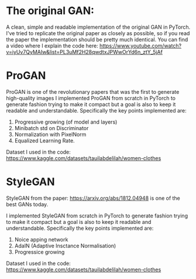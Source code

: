 # The original GAN:
A clean, simple and readable implementation of the original GAN in PyTorch. I've tried to replicate the original paper as closely as possible, so if you read the paper the implementation should be pretty much identical.
You can find a video where I explain the code here: https://www.youtube.com/watch?v=iyUv7QyMAIw&list=PL3uMf2H28qwdtxJPWwOrYd6n_ztY_5jAf

# ProGAN
ProGAN is one of the revolutionary papers that was the first to generate high-quality images
I implemented ProGAN from scratch in PyTorch to generate fashion trying to make it compact but a goal is also to keep it readable and understandable.
Specifically the key points implemented are:
1) Progressive growing (of model and layers)
2) Minibatch std on Discriminator
3) Normalization with PixelNorm
4) Equalized Learning Rate.

Dataset I used in the code: https://www.kaggle.com/datasets/tauilabdelilah/women-clothes


# StyleGAN
StyleGAN from the paper: https://arxiv.org/abs/1812.04948 is one of the best GANs today.

I implemented StyleGAN from scratch in PyTorch to generate fashion trying to make it compact but a goal is also to keep it readable and understandable.
Specifically the key points implemented are:
1) Noice apping network
2) AdaIN (Adaptive Insctance Normalisation)
3) Progressice growing

Dataset I used in the code: https://www.kaggle.com/datasets/tauilabdelilah/women-clothes
